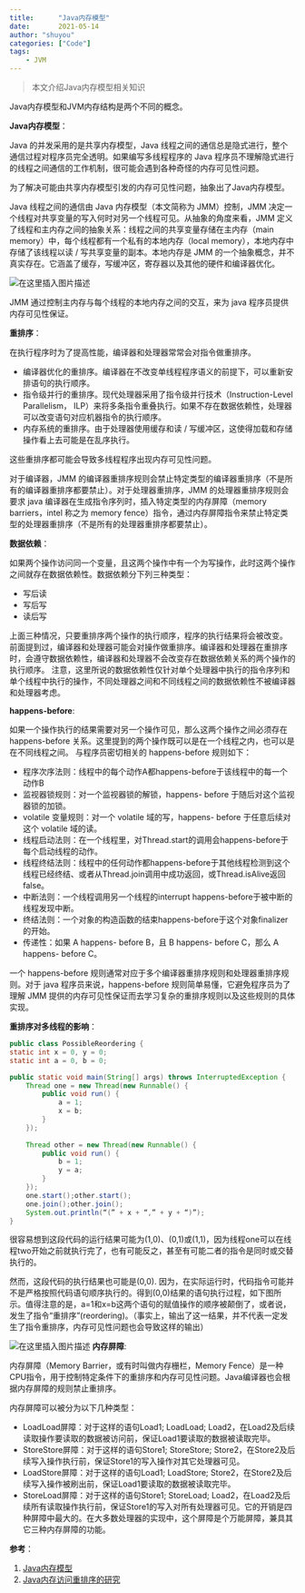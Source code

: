 ```yaml
---
title:      "Java内存模型"
date:       2021-05-14
author: "shuyou"
categories: ["Code"]
tags:
    - JVM
---
```


>本文介绍Java内存模型相关知识

Java内存模型和JVM内存结构是两个不同的概念。

**Java内存模型**：

Java 的并发采用的是共享内存模型，Java 线程之间的通信总是隐式进行，整个通信过程对程序员完全透明。如果编写多线程程序的 Java 程序员不理解隐式进行的线程之间通信的工作机制，很可能会遇到各种奇怪的内存可见性问题。

为了解决可能由共享内存模型引发的内存可见性问题，抽象出了Java内存模型。

Java 线程之间的通信由 Java 内存模型（本文简称为 JMM）控制，JMM 决定一个线程对共享变量的写入何时对另一个线程可见。从抽象的角度来看，JMM 定义了线程和主内存之间的抽象关系：线程之间的共享变量存储在主内存（main memory）中，每个线程都有一个私有的本地内存（local memory），本地内存中存储了该线程以读 / 写共享变量的副本。本地内存是 JMM 的一个抽象概念，并不真实存在。它涵盖了缓存，写缓冲区，寄存器以及其他的硬件和编译器优化。

![在这里插入图片描述](https://img-blog.csdnimg.cn/20210513230320166.png?x-oss-process=image,type_ZmFuZ3poZW5naGVpdGk,shadow_10,text_aHR0cHM6Ly9ibG9nLmNzZG4ubmV0L0NhcnJvdFpzeQ==,size_16,color_FFFFFF,t_70)

JMM 通过控制主内存与每个线程的本地内存之间的交互，来为 java 程序员提供内存可见性保证。

**重排序**：

在执行程序时为了提高性能，编译器和处理器常常会对指令做重排序。

 - 编译器优化的重排序。编译器在不改变单线程程序语义的前提下，可以重新安排语句的执行顺序。
 - 指令级并行的重排序。现代处理器采用了指令级并行技术（Instruction-Level Parallelism， ILP）来将多条指令重叠执行。如果不存在数据依赖性，处理器可以改变语句对应机器指令的执行顺序。
 - 内存系统的重排序。由于处理器使用缓存和读 / 写缓冲区，这使得加载和存储操作看上去可能是在乱序执行。

这些重排序都可能会导致多线程程序出现内存可见性问题。

对于编译器，JMM 的编译器重排序规则会禁止特定类型的编译器重排序（不是所有的编译器重排序都要禁止）。对于处理器重排序，JMM 的处理器重排序规则会要求 java 编译器在生成指令序列时，插入特定类型的内存屏障（memory barriers，intel 称之为 memory fence）指令，通过内存屏障指令来禁止特定类型的处理器重排序（不是所有的处理器重排序都要禁止）。

**数据依赖**：

如果两个操作访问同一个变量，且这两个操作中有一个为写操作，此时这两个操作之间就存在数据依赖性。数据依赖分下列三种类型： 
 - 写后读
 - 写后写
 - 读后写

上面三种情况，只要重排序两个操作的执行顺序，程序的执行结果将会被改变。 前面提到过，编译器和处理器可能会对操作做重排序。编译器和处理器在重排序时，会遵守数据依赖性，编译器和处理器不会改变存在数据依赖关系的两个操作的执行顺序。 注意，这里所说的数据依赖性仅针对单个处理器中执行的指令序列和单个线程中执行的操作，不同处理器之间和不同线程之间的数据依赖性不被编译器和处理器考虑。

**happens-before**:

如果一个操作执行的结果需要对另一个操作可见，那么这两个操作之间必须存在 happens-before 关系。这里提到的两个操作既可以是在一个线程之内，也可以是在不同线程之间。 与程序员密切相关的 happens-before 规则如下：

 - 程序次序法则：线程中的每个动作A都happens-before于该线程中的每一个动作B
 - 监视器锁规则：对一个监视器锁的解锁，happens- before 于随后对这个监视器锁的加锁。
 - volatile 变量规则：对一个 volatile 域的写，happens- before 于任意后续对这个 volatile 域的读。
 - 线程启动法则：在一个线程里，对Thread.start的调用会happens-before于每个启动线程的动作。
 - 线程终结法则：线程中的任何动作都happens-before于其他线程检测到这个线程已经终结、或者从Thread.join调用中成功返回，或Thread.isAlive返回false。
 - 中断法则：一个线程调用另一个线程的interrupt happens-before于被中断的线程发现中断。
 - 终结法则：一个对象的构造函数的结束happens-before于这个对象finalizer的开始。
 - 传递性：如果 A happens- before B，且 B happens- before C，那么 A happens- before C。

一个 happens-before 规则通常对应于多个编译器重排序规则和处理器重排序规则。对于 java 程序员来说，happens-before 规则简单易懂，它避免程序员为了理解 JMM 提供的内存可见性保证而去学习复杂的重排序规则以及这些规则的具体实现。

**重排序对多线程的影响**：

```java
public class PossibleReordering {
static int x = 0, y = 0;
static int a = 0, b = 0;

public static void main(String[] args) throws InterruptedException {
    Thread one = new Thread(new Runnable() {
        public void run() {
            a = 1;
            x = b;
        }
    });
    
    Thread other = new Thread(new Runnable() {
        public void run() {
            b = 1;
            y = a;
        }
    });
    one.start();other.start();
    one.join();other.join();
    System.out.println(“(” + x + “,” + y + “)”);
}
```
很容易想到这段代码的运行结果可能为(1,0)、(0,1)或(1,1)，因为线程one可以在线程two开始之前就执行完了，也有可能反之，甚至有可能二者的指令是同时或交替执行的。

然而，这段代码的执行结果也可能是(0,0). 因为，在实际运行时，代码指令可能并不是严格按照代码语句顺序执行的。得到(0,0)结果的语句执行过程，如下图所示。值得注意的是，a=1和x=b这两个语句的赋值操作的顺序被颠倒了，或者说，发生了指令“重排序”(reordering)。（事实上，输出了这一结果，并不代表一定发生了指令重排序，内存可见性问题也会导致这样的输出）

![在这里插入图片描述](https://img-blog.csdnimg.cn/20210514170033680.png?x-oss-process=image,type_ZmFuZ3poZW5naGVpdGk,shadow_10,text_aHR0cHM6Ly9ibG9nLmNzZG4ubmV0L0NhcnJvdFpzeQ==,size_16,color_FFFFFF,t_70)
**内存屏障**:

内存屏障（Memory Barrier，或有时叫做内存栅栏，Memory Fence）是一种CPU指令，用于控制特定条件下的重排序和内存可见性问题。Java编译器也会根据内存屏障的规则禁止重排序。

内存屏障可以被分为以下几种类型：

 - LoadLoad屏障：对于这样的语句Load1; LoadLoad; Load2，在Load2及后续读取操作要读取的数据被访问前，保证Load1要读取的数据被读取完毕。
 - StoreStore屏障：对于这样的语句Store1; StoreStore; Store2，在Store2及后续写入操作执行前，保证Store1的写入操作对其它处理器可见。
 - LoadStore屏障：对于这样的语句Load1; LoadStore; Store2，在Store2及后续写入操作被刷出前，保证Load1要读取的数据被读取完毕。
 - StoreLoad屏障：对于这样的语句Store1; StoreLoad; Load2，在Load2及后续所有读取操作执行前，保证Store1的写入对所有处理器可见。它的开销是四种屏障中最大的。在大多数处理器的实现中，这个屏障是个万能屏障，兼具其它三种内存屏障的功能。


**参考**：

 1. [Java内存模型](https://www.pdai.tech/md/java/jvm/java-jvm-jmm.html#%E5%A4%84%E7%90%86%E5%99%A8%E5%86%85%E5%AD%98%E6%A8%A1%E5%9E%8B)
 2. [Java内存访问重排序的研究](https://tech.meituan.com/2014/09/23/java-memory-reordering.html)
